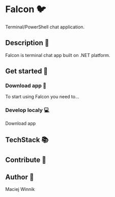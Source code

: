 # Falcon 🐦

Terminal/PowerShell chat application.

## Description 🧾

Falcon is terminal chat app built on .NET platform.

## Get started 🚀

### Download app 📡

To start using Falcon you need to...

### Develop localy 💻

Download app

## TechStack 📚

## Contribute 🤝

## Author 📝

Maciej Winnik
